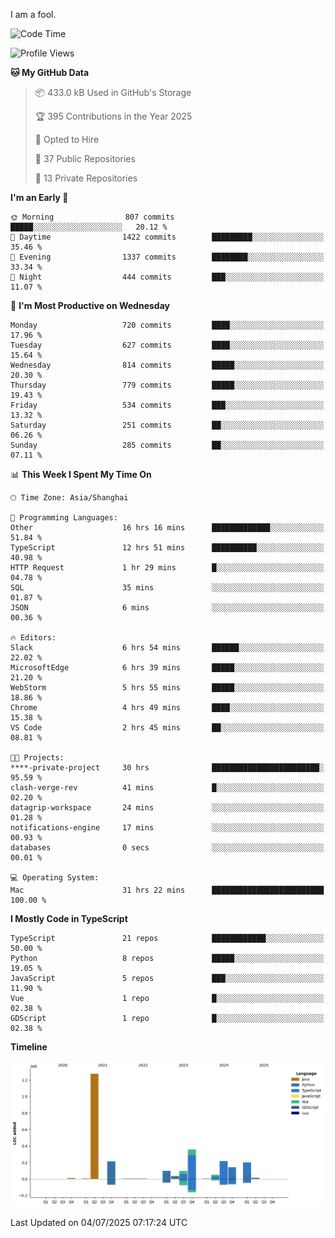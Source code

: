 I am a fool.

<!--START_SECTION:waka-->
![Code Time](http://img.shields.io/badge/Code%20Time-3%2C261%20hrs%2051%20mins-blue)

![Profile Views](http://img.shields.io/badge/Profile%20Views-2-blue)

**🐱 My GitHub Data** 

> 📦 433.0 kB Used in GitHub's Storage 
 > 
> 🏆 395 Contributions in the Year 2025
 > 
> 💼 Opted to Hire
 > 
> 📜 37 Public Repositories 
 > 
> 🔑 13 Private Repositories 
 > 
**I'm an Early 🐤** 

```text
🌞 Morning                807 commits         █████░░░░░░░░░░░░░░░░░░░░   20.12 % 
🌆 Daytime                1422 commits        █████████░░░░░░░░░░░░░░░░   35.46 % 
🌃 Evening                1337 commits        ████████░░░░░░░░░░░░░░░░░   33.34 % 
🌙 Night                  444 commits         ███░░░░░░░░░░░░░░░░░░░░░░   11.07 % 
```
📅 **I'm Most Productive on Wednesday** 

```text
Monday                   720 commits         ████░░░░░░░░░░░░░░░░░░░░░   17.96 % 
Tuesday                  627 commits         ████░░░░░░░░░░░░░░░░░░░░░   15.64 % 
Wednesday                814 commits         █████░░░░░░░░░░░░░░░░░░░░   20.30 % 
Thursday                 779 commits         █████░░░░░░░░░░░░░░░░░░░░   19.43 % 
Friday                   534 commits         ███░░░░░░░░░░░░░░░░░░░░░░   13.32 % 
Saturday                 251 commits         ██░░░░░░░░░░░░░░░░░░░░░░░   06.26 % 
Sunday                   285 commits         ██░░░░░░░░░░░░░░░░░░░░░░░   07.11 % 
```


📊 **This Week I Spent My Time On** 

```text
🕑︎ Time Zone: Asia/Shanghai

💬 Programming Languages: 
Other                    16 hrs 16 mins      █████████████░░░░░░░░░░░░   51.84 % 
TypeScript               12 hrs 51 mins      ██████████░░░░░░░░░░░░░░░   40.98 % 
HTTP Request             1 hr 29 mins        █░░░░░░░░░░░░░░░░░░░░░░░░   04.78 % 
SQL                      35 mins             ░░░░░░░░░░░░░░░░░░░░░░░░░   01.87 % 
JSON                     6 mins              ░░░░░░░░░░░░░░░░░░░░░░░░░   00.36 % 

🔥 Editors: 
Slack                    6 hrs 54 mins       ██████░░░░░░░░░░░░░░░░░░░   22.02 % 
MicrosoftEdge            6 hrs 39 mins       █████░░░░░░░░░░░░░░░░░░░░   21.20 % 
WebStorm                 5 hrs 55 mins       █████░░░░░░░░░░░░░░░░░░░░   18.86 % 
Chrome                   4 hrs 49 mins       ████░░░░░░░░░░░░░░░░░░░░░   15.38 % 
VS Code                  2 hrs 45 mins       ██░░░░░░░░░░░░░░░░░░░░░░░   08.81 % 

🐱‍💻 Projects: 
****-private-project     30 hrs              ████████████████████████░   95.59 % 
clash-verge-rev          41 mins             █░░░░░░░░░░░░░░░░░░░░░░░░   02.20 % 
datagrip-workspace       24 mins             ░░░░░░░░░░░░░░░░░░░░░░░░░   01.28 % 
notifications-engine     17 mins             ░░░░░░░░░░░░░░░░░░░░░░░░░   00.93 % 
databases                0 secs              ░░░░░░░░░░░░░░░░░░░░░░░░░   00.01 % 

💻 Operating System: 
Mac                      31 hrs 22 mins      █████████████████████████   100.00 % 
```

**I Mostly Code in TypeScript** 

```text
TypeScript               21 repos            ████████████░░░░░░░░░░░░░   50.00 % 
Python                   8 repos             █████░░░░░░░░░░░░░░░░░░░░   19.05 % 
JavaScript               5 repos             ███░░░░░░░░░░░░░░░░░░░░░░   11.90 % 
Vue                      1 repo              █░░░░░░░░░░░░░░░░░░░░░░░░   02.38 % 
GDScript                 1 repo              █░░░░░░░░░░░░░░░░░░░░░░░░   02.38 % 
```



**Timeline**

![Lines of Code chart](https://raw.githubusercontent.com/VeejaLiu/VeejaLiu/master/assets/bar_graph.png)


 Last Updated on 04/07/2025 07:17:24 UTC
<!--END_SECTION:waka-->
